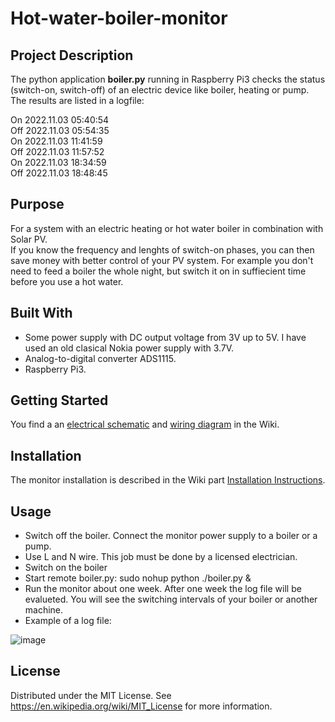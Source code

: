 # Hot-water-boiler-monitor

## Project Description
The python application **boiler.py** running in Raspberry Pi3 checks the status (switch-on, switch-off) of an electric device like boiler, heating or pump.  
The results are listed in a logfile:  

 On 2022.11.03 05:40:54  
Off 2022.11.03 05:54:35  
 On 2022.11.03 11:41:59  
Off 2022.11.03 11:57:52  
 On 2022.11.03 18:34:59  
Off 2022.11.03 18:48:45  

## Purpose
For a system with an electric heating or hot water boiler in combination with Solar PV.  
If you know the frequency and lenghts of switch-on phases, you can then save money with better control of your PV system.
For example you don't need to feed a boiler the whole night, but switch it on in suffiecient time before you use a hot water.

## Built With  
- Some power supply with DC output voltage from 3V up to 5V. I have used an old clasical Nokia power supply with 3.7V.  
- Analog-to-digital converter ADS1115.   
- Raspberry Pi3.  

## Getting Started
You find a an [electrical schematic](https://github.com/jerry4174/Hot-water-boiler-monitor/wiki/Electrical-Schematic) and [wiring diagram](https://github.com/jerry4174/Hot-water-boiler-monitor/wiki/Wiring-Diagram) in the Wiki.

## Installation
The monitor installation is described in the Wiki part [Installation Instructions](https://github.com/jerry4174/Hot-water-boiler-monitor/wiki/Installation-Instructions).

## Usage
- Switch off the boiler. Connect the monitor power supply to a boiler or a pump.  
- Use L and N wire. This job must be done by a licensed electrician.  
- Switch on the boiler
- Start remote boiler.py: sudo nohup python ./boiler.py & 
- Run the monitor about one week. After one week the log file will be evalueted. You will see the switching intervals of your boiler or another machine.
- Example of a log file: 


![image](https://user-images.githubusercontent.com/117408439/200044485-4936f34f-5270-4b4e-b5c2-687b5e17d796.png)

## License 
Distributed under the MIT License. See https://en.wikipedia.org/wiki/MIT_License for more information.



